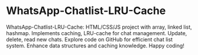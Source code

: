# WhatsApp-Chatlist-LRU-Cache
WhatsApp-Chatlist-LRU-Cache: HTML/CSS/JS project with array, linked list, hashmap. Implements caching, LRU-cache for chat management. Update, delete, read new chats. Explore code on GitHub for efficient chat list system. Enhance data structures and caching knowledge. Happy coding!
